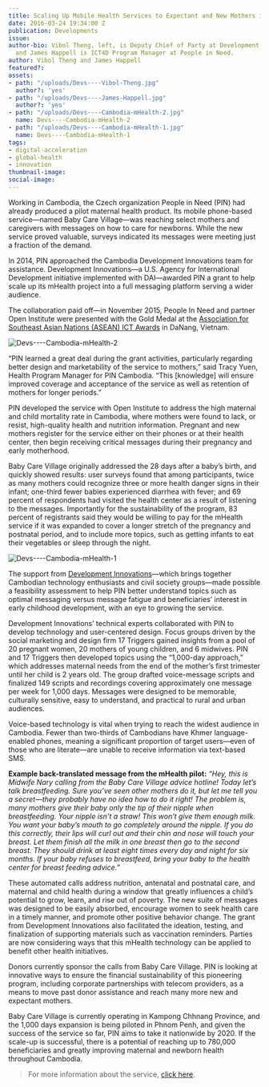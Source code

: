 ```yaml
---
title: Scaling Up Mobile Health Services to Expectant and New Mothers in Cambodia
date: 2016-03-24 19:34:00 Z
publication: Developments
issue: 
author-bio: Vibol Theng, left, is Deputy Chief of Party at Development Innovations
  and James Happell is ICT4D Program Manager at People in Need.
author: Vibol Theng and James Happell
featured?: 
assets:
- path: "/uploads/Devs----Vibol-Theng.jpg"
  author?: 'yes'
- path: "/uploads/Devs----James-Happell.jpg"
  author?: 'yes'
- path: "/uploads/Devs----Cambodia-mHealth-2.jpg"
  name: Devs----Cambodia-mHealth-2
- path: "/uploads/Devs----Cambodia-mHealth-1.jpg"
  name: Devs----Cambodia-mHealth-1
tags:
- digital-acceleration
- global-health
- innovation
thumbnail-image:
social-image:
---
```


Working in Cambodia, the Czech organization People in Need (PIN) had already produced a pilot maternal health product. Its mobile phone-based service—named Baby Care Village—was reaching select mothers and caregivers with messages on how to care for newborns. While the new service proved valuable, surveys indicated its messages were meeting just a fraction of the demand.




In 2014, PIN approached the Cambodia Development Innovations team for assistance. Development Innovations—a U.S. Agency for International Development initiative implemented with DAI—awarded PIN a grant to help scale up its mHealth project into a full messaging platform serving a wider audience. 

The collaboration paid off—in November 2015, People In Need and partner Open Institute were presented with the Gold Medal at the [Association for Southeast Asian Nations (ASEAN) ICT Awards](http://www.aseanictaward.com/) in DaNang, Vietnam.

![Devs----Cambodia-mHealth-2](/uploads/Devs----Cambodia-mHealth-2.jpg "Photo courtesy of People In Need") 

“PIN learned a great deal during the grant activities, particularly regarding better design and marketability of the service to mothers,” said Tracy Yuen, Health Program Manager for PIN Cambodia. “This [knowledge] will ensure improved coverage and acceptance of the service as well as retention of mothers for longer periods.”

PIN developed the service with Open Institute to address the high maternal and child mortality rate in Cambodia, where mothers were found to lack, or resist, high-quality health and nutrition information. Pregnant and new mothers register for the service either on their phones or at their health center, then begin receiving critical messages during their pregnancy and early motherhood. 

Baby Care Village originally addressed the 28 days after a baby’s birth, and quickly showed results: user surveys found that among participants, twice as many mothers could recognize three or more health danger signs in their infant; one-third fewer babies experienced diarrhea with fever; and 69 percent of respondents had visited the health center as a result of listening to the messages. Importantly for the sustainability of the program, 83 percent of registrants said they would be willing to pay for the mHealth service if it was expanded to cover a longer stretch of the pregnancy and postnatal period, and to include more topics, such as getting infants to eat their vegetables or sleep through the night.

![Devs----Cambodia-mHealth-1](/uploads/Devs----Cambodia-mHealth-1.jpg "Photo courtesy of People in Need.") 

The support from [Development Innovations](http://dai.com/our-work/projects/cambodia%E2%80%94development-innovations)—which brings together Cambodian technology enthusiasts and civil society groups—made possible a feasibility assessment to help PIN better understand topics such as optimal messaging versus message fatigue and beneficiaries’ interest in early childhood development, with an eye to growing the service.

Development Innovations’ technical experts collaborated with PIN to develop technology and user-centered design. Focus groups driven by the social marketing and design firm 17 Triggers gained insights from a pool of 20 pregnant women, 20 mothers of young children, and 6 midwives. PIN and 17 Triggers then developed topics using the “1,000-day approach,” which addresses maternal needs from the end of the mother’s first trimester until her child is 2 years old. The group drafted voice-message scripts and finalized 149 scripts and recordings covering approximately one message per week for 1,000 days. Messages were designed to be memorable, culturally sensitive, easy to understand, and practical to rural and urban audiences.

Voice-based technology is vital when trying to reach the widest audience in Cambodia. Fewer than two-thirds of Cambodians have Khmer language-enabled phones, meaning a significant proportion of target users—even of those who are literate—are unable to receive information via text-based SMS.

<aside><p><strong>Example back-translated message from the mHealth pilot:</strong>
<em>“Hey, this is Midwife Nary calling from the Baby Care Village advice hotline! Today let’s talk breastfeeding. Sure you’ve seen other mothers do it, but let me tell you a secret—they probably have no idea how to do it right! The problem is, many mothers give their baby only the tip of their nipple when breastfeeding. Your nipple isn’t a straw! This won’t give them enough milk. You want your baby’s mouth to go completely around the nipple. If you do this correctly, their lips will curl out and their chin and nose will touch your breast. Let them finish all the milk in one breast then go to the second breast. They should drink at least eight times every day and night for six months. If your baby refuses to breastfeed, bring your baby to the health center for breast feeding advice.”</em></p>
</aside>

These automated calls address nutrition, antenatal and postnatal care, and maternal and child health during a window that greatly influences a child’s potential to grow, learn, and rise out of poverty. The new suite of messages was designed to be easily absorbed, encourage women to seek health care in a timely manner, and promote other positive behavior change. The grant from Development Innovations also facilitated the ideation, testing, and finalization of supporting materials such as vaccination reminders. Parties are now considering ways that this mHealth technology can be applied to benefit other health initiatives.

Donors currently sponsor the calls from Baby Care Village. PIN is looking at innovative ways to ensure the financial sustainability of this pioneering program, including corporate partnerships with telecom providers, as a means to move past donor assistance and reach many more new and expectant mothers.

Baby Care Village is currently operating in Kampong Chhnang Province, and the 1,000 days expansion is being piloted in Phnom Penh, and given the success of the service so far, PIN aims to take it nationwide by 2020. If the scale-up is successful, there is a potential of reaching up to 780,000 beneficiaries and greatly improving maternal and newborn health throughout Cambodia.

>For more information about the service, [click here](http://1000sokpheap.org/).
